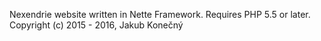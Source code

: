 Nexendrie website written in Nette Framework. Requires PHP 5.5 or later.
Copyright (c) 2015 - 2016, Jakub Konečný